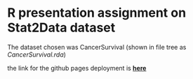 # R presentation assignment on Stat2Data dataset

The dataset chosen was CancerSurvival (shown in file tree as *CancerSurvival.rda*)

the link for the github pages deployment is [**here**](https://daac.es/data-tidying/assignment5)